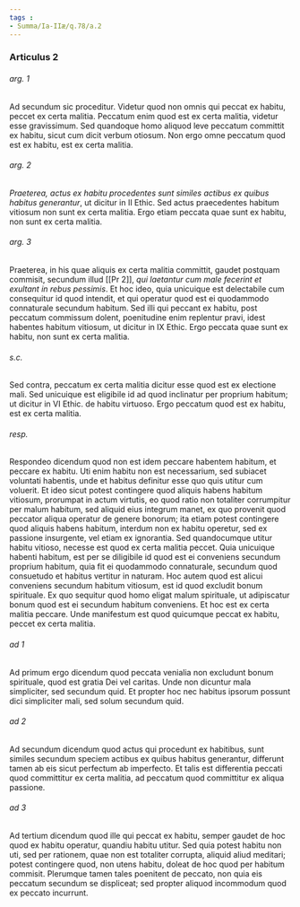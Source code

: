 ```yaml
---
tags : 
- Summa/Ia-IIæ/q.78/a.2
---
```


### Articulus 2

###### arg. 1
Ad secundum sic proceditur. Videtur quod non omnis qui peccat ex habitu, peccet ex certa malitia. Peccatum enim quod est ex certa malitia, videtur esse gravissimum. Sed quandoque homo aliquod leve peccatum committit ex habitu, sicut cum dicit verbum otiosum. Non ergo omne peccatum quod est ex habitu, est ex certa malitia.

###### arg. 2
*Praeterea, actus ex habitu procedentes sunt similes actibus ex quibus habitus generantur*, ut dicitur in II Ethic. Sed actus praecedentes habitum vitiosum non sunt ex certa malitia. Ergo etiam peccata quae sunt ex habitu, non sunt ex certa malitia.

###### arg. 3
Praeterea, in his quae aliquis ex certa malitia committit, gaudet postquam commisit, secundum illud [[Pr 2]], *qui laetantur cum male fecerint et exultant in rebus pessimis*. Et hoc ideo, quia unicuique est delectabile cum consequitur id quod intendit, et qui operatur quod est ei quodammodo connaturale secundum habitum. Sed illi qui peccant ex habitu, post peccatum commissum dolent, poenitudine enim replentur pravi, idest habentes habitum vitiosum, ut dicitur in IX Ethic. Ergo peccata quae sunt ex habitu, non sunt ex certa malitia.

###### s.c.
Sed contra, peccatum ex certa malitia dicitur esse quod est ex electione mali. Sed unicuique est eligibile id ad quod inclinatur per proprium habitum; ut dicitur in VI Ethic. de habitu virtuoso. Ergo peccatum quod est ex habitu, est ex certa malitia.

###### resp.
Respondeo dicendum quod non est idem peccare habentem habitum, et peccare ex habitu. Uti enim habitu non est necessarium, sed subiacet voluntati habentis, unde et habitus definitur esse quo quis utitur cum voluerit. Et ideo sicut potest contingere quod aliquis habens habitum vitiosum, prorumpat in actum virtutis, eo quod ratio non totaliter corrumpitur per malum habitum, sed aliquid eius integrum manet, ex quo provenit quod peccator aliqua operatur de genere bonorum; ita etiam potest contingere quod aliquis habens habitum, interdum non ex habitu operetur, sed ex passione insurgente, vel etiam ex ignorantia. Sed quandocumque utitur habitu vitioso, necesse est quod ex certa malitia peccet. Quia unicuique habenti habitum, est per se diligibile id quod est ei conveniens secundum proprium habitum, quia fit ei quodammodo connaturale, secundum quod consuetudo et habitus vertitur in naturam. Hoc autem quod est alicui conveniens secundum habitum vitiosum, est id quod excludit bonum spirituale. Ex quo sequitur quod homo eligat malum spirituale, ut adipiscatur bonum quod est ei secundum habitum conveniens. Et hoc est ex certa malitia peccare. Unde manifestum est quod quicumque peccat ex habitu, peccet ex certa malitia.

###### ad 1
Ad primum ergo dicendum quod peccata venialia non excludunt bonum spirituale, quod est gratia Dei vel caritas. Unde non dicuntur mala simpliciter, sed secundum quid. Et propter hoc nec habitus ipsorum possunt dici simpliciter mali, sed solum secundum quid.

###### ad 2
Ad secundum dicendum quod actus qui procedunt ex habitibus, sunt similes secundum speciem actibus ex quibus habitus generantur, differunt tamen ab eis sicut perfectum ab imperfecto. Et talis est differentia peccati quod committitur ex certa malitia, ad peccatum quod committitur ex aliqua passione.

###### ad 3
Ad tertium dicendum quod ille qui peccat ex habitu, semper gaudet de hoc quod ex habitu operatur, quandiu habitu utitur. Sed quia potest habitu non uti, sed per rationem, quae non est totaliter corrupta, aliquid aliud meditari; potest contingere quod, non utens habitu, doleat de hoc quod per habitum commisit. Plerumque tamen tales poenitent de peccato, non quia eis peccatum secundum se displiceat; sed propter aliquod incommodum quod ex peccato incurrunt.

